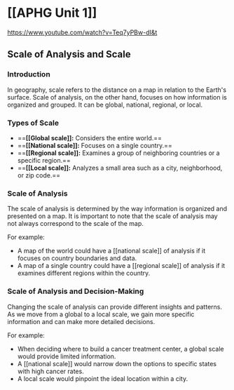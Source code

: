 # [[APHG Unit 1]]
https://www.youtube.com/watch?v=Teq7yPBw-dI&t

## Scale of Analysis and Scale

### Introduction

In geography, scale refers to the distance on a map in relation to the Earth's surface. Scale of analysis, on the other hand, focuses on how information is organized and grouped. It can be global, national, regional, or local.

### Types of Scale

- ==**[[Global scale]]:** Considers the entire world.==
- ==**[[National scale]]:** Focuses on a single country.==
- ==**[[Regional scale]]:** Examines a group of neighboring countries or a specific region.==
- ==**[[Local scale]]:** Analyzes a small area such as a city, neighborhood, or zip code.==

### Scale of Analysis

The scale of analysis is determined by the way information is organized and presented on a map. It is important to note that the scale of analysis may not always correspond to the scale of the map.

For example:

- A map of the world could have a [[national scale]] of analysis if it focuses on country boundaries and data.
- A map of a single country could have a [[regional scale]] of analysis if it examines different regions within the country.

### Scale of Analysis and Decision-Making

Changing the scale of analysis can provide different insights and patterns. As we move from a global to a local scale, we gain more specific information and can make more detailed decisions.

For example:

- When deciding where to build a cancer treatment center, a global scale would provide limited information.
- A [[national scale]] would narrow down the options to specific states with high cancer rates.
- A local scale would pinpoint the ideal location within a city.